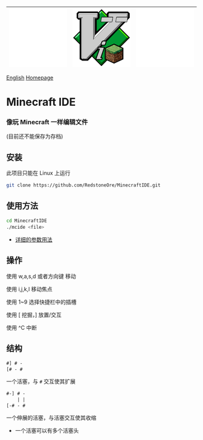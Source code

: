 |![Empty Image](empty.png)|![Minecraft IDE](../MinecraftIDE.png)|![Empty Image](empty.png)|
|-|-|-|

[English](../README.md) [Homepage](..)

# Minecraft IDE
### 像玩 Minecraft 一样编辑文件
\(目前还不能保存为存档\)

## 安装
此项目只能在 Linux 上运行
```sh
git clone https://github.com/RedstoneOre/MinecraftIDE.git

```

## 使用方法
```sh
cd MinecraftIDE
./mcide <file>
```
+ [详细的参数用法](../assets/)

## 操作

使用 w,a,s,d 或者方向键 移动

使用 i,j,k,l 移动焦点

使用 1~9 选择快捷栏中的插槽

使用 \[ 挖掘，\] 放置/交互

使用 ^C 中断

## 结构

```
#] # -
[# - #
```
一个活塞，与 `#` 交互使其扩展
```
#-] # -
    | |
[-# - #
```
一个伸展的活塞，与活塞交互使其收缩
+ 一个活塞可以有多个活塞头
